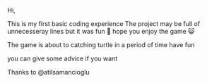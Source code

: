 Hi,

This is my first basic coding experience
The project may be full of unnecesseray lines but it was fun 🙂
hope you enjoy the game 😺

The game is about to catching turtle in a period of time have fun

you can give some advice if you want

Thanks to @atilsamancioglu

